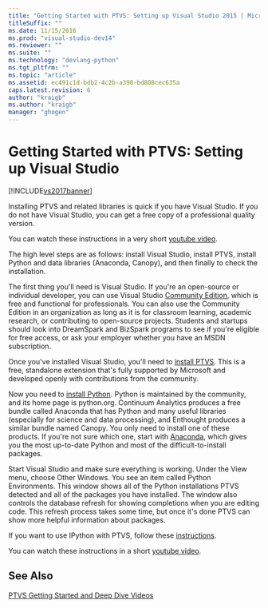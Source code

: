 ```yaml
---
title: "Getting Started with PTVS: Setting up Visual Studio 2015 | Microsoft Docs"
titleSuffix: ""
ms.date: 11/15/2016
ms.prod: "visual-studio-dev14"
ms.reviewer: ""
ms.suite: ""
ms.technology: "devlang-python"
ms.tgt_pltfrm: ""
ms.topic: "article"
ms.assetid: ec491c1d-bdb2-4c2b-a390-bd808cec635a
caps.latest.revision: 6
author: "kraigb"
ms.author: "kraigb"
manager: "ghogen"
---
```

# Getting Started with PTVS: Setting up Visual Studio

[!INCLUDE[vs2017banner](../includes/vs2017banner.md)]

Installing PTVS and related libraries is quick if you have Visual Studio. If you do not have Visual Studio, you can get a free copy of a professional quality version.

You can watch these instructions in a very short [youtube video](https://www.youtube.com/watch?v=_okUV47eM5c&list=PLReL099Y5nRdLgGAdrb_YeTdEnd23s6Ff&index=1).

The high level steps are as follows: install Visual Studio, install PTVS, install Python and data libraries (Anaconda, Canopy), and then finally to check the installation.

The first thing you'll need is Visual Studio. If you're an open-source or individual developer, you can use Visual Studio [Community Edition](https://www.visualstudio.com/products/visual-studio-community-vs), which is free and functional for professionals. You can also use the Community Edition in an organization as long as it is for classroom learning, academic research, or contributing to open-source projects. Students and startups should look into DreamSpark and BizSpark programs to see if you're eligible for free access, or ask your employer whether you have an MSDN subscription.

Once you've installed Visual Studio, you'll need to [install PTVS](http://pytools.codeplex.com/wikipage?title=PTVS%20Installation). This is a free, standalone extension that's fully supported by Microsoft and developed openly with contributions from the community.

Now you need to [install Python](https://www.python.org/download/). Python is maintained by the community, and its home page is python.org. Continuum Analytics produces a free bundle called Anaconda that has Python and many useful libraries (especially for science and data processing), and Enthought produces a similar bundle named Canopy. You only need to install one of these products. If you're not sure which one, start with [Anaconda](https://www.continuum.io/downloads), which gives you the most up-to-date Python and most of the difficult-to-install packages.

Start Visual Studio and make sure everything is working. Under the View menu, choose Other Windows. You see an item called Python Environments. This window shows all of the Python installations PTVS detected and all of the packages you have installed. The window also controls the database refresh for showing completions when you are editing code. This refresh process takes some time, but once it's done PTVS can show more helpful information about packages.

If you want to use IPython with PTVS, follow these [instructions](http://pytools.codeplex.com/wikipage?title=Using%20IPython%20with%20PTVS).

You can watch these instructions in a short [youtube video](https://www.youtube.com/watch?v=_okUV47eM5c&list=PLReL099Y5nRdLgGAdrb_YeTdEnd23s6Ff&index=1).

## See Also

[PTVS Getting Started and Deep Dive Videos](https://www.youtube.com/playlist?list=PLReL099Y5nRdLgGAdrb_YeTdEnd23s6Ff)
